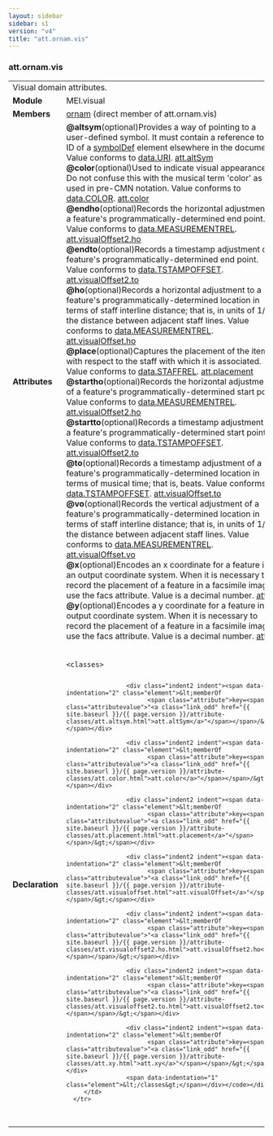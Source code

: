 ```yaml
---
layout: sidebar
sidebar: s1
version: "v4"
title: "att.ornam.vis"
---
```

<div class="classSpec att">
   <h3 id="att.ornam.vis">att.ornam.vis</h3>
   <table class="wovenodd">
      <tr>
         <td colspan="2" class="wovenodd-col2">Visual domain attributes.</td>
      </tr>
      <tr>
         <td class="wovenodd-col1"><strong>Module</strong></td>
         <td class="wovenodd-col2">MEI.visual</td>
      </tr>
      <tr>
         <td class="wovenodd-col1"><strong>Members</strong></td>
         <td class="wovenodd-col2">
            <div class="parent">
               <div><a class="link_odd_elementSpec" href="{{ site.baseurl }}/{{ page.version }}/elements/ornam.html">ornam</a> (direct member of att.ornam.vis)
               </div>
            </div>
         </td>
      </tr>
      <tr>
         <td class="wovenodd-col1"><strong>Attributes</strong></td>
         <td class="wovenodd-col2">
            <div class="attributeDef"><span class="attribute"><strong>@altsym</strong></span><span class="attributeUsage">(optional)</span><span class="attributeDesc">Provides a way of pointing to a user-defined symbol. It must contain a reference to
                  an
                  ID of a <a class="link_odd_elementSpec" href="{{ site.baseurl }}/{{ page.version }}/elements/symboldef.html">symbolDef</a> element elsewhere in the document.</span>
               Value conforms to <a class="link_odd_classSpec" href="{{ site.baseurl }}/{{ page.version }}/data-types/data.uri.html">data.URI</a>.
               <span class="attributeClasses"><a class="link_odd" href="{{ site.baseurl }}/{{ page.version }}/attribute-classes/att.altsym.html">att.altSym</a></span></div>
            <div class="attributeDef"><span class="attribute"><strong>@color</strong></span><span class="attributeUsage">(optional)</span><span class="attributeDesc">Used to indicate visual appearance. Do not confuse this with the musical term 'color'
                  as used in pre-CMN notation.</span>
               Value conforms to <a class="link_odd_classSpec" href="{{ site.baseurl }}/{{ page.version }}/data-types/data.color.html">data.COLOR</a>.
               <span class="attributeClasses"><a class="link_odd" href="{{ site.baseurl }}/{{ page.version }}/attribute-classes/att.color.html">att.color</a></span></div>
            <div class="attributeDef"><span class="attribute"><strong>@endho</strong></span><span class="attributeUsage">(optional)</span><span class="attributeDesc">Records the horizontal adjustment of a feature's programmatically-determined end
                  point.</span>
               Value conforms to <a class="link_odd_classSpec" href="{{ site.baseurl }}/{{ page.version }}/data-types/data.measurementrel.html">data.MEASUREMENTREL</a>.
               <span class="attributeClasses"><a class="link_odd" href="{{ site.baseurl }}/{{ page.version }}/attribute-classes/att.visualoffset2.ho.html">att.visualOffset2.ho</a></span></div>
            <div class="attributeDef"><span class="attribute"><strong>@endto</strong></span><span class="attributeUsage">(optional)</span><span class="attributeDesc">Records a timestamp adjustment of a feature's programmatically-determined end
                  point.</span>
               Value conforms to <a class="link_odd_classSpec" href="{{ site.baseurl }}/{{ page.version }}/data-types/data.tstampoffset.html">data.TSTAMPOFFSET</a>.
               <span class="attributeClasses"><a class="link_odd" href="{{ site.baseurl }}/{{ page.version }}/attribute-classes/att.visualoffset2.to.html">att.visualOffset2.to</a></span></div>
            <div class="attributeDef"><span class="attribute"><strong>@ho</strong></span><span class="attributeUsage">(optional)</span><span class="attributeDesc">Records a horizontal adjustment to a feature's programmatically-determined location
                  in
                  terms of staff interline distance; that is, in units of 1/2 the distance between adjacent
                  staff lines.</span>
               Value conforms to <a class="link_odd_classSpec" href="{{ site.baseurl }}/{{ page.version }}/data-types/data.measurementrel.html">data.MEASUREMENTREL</a>.
               <span class="attributeClasses"><a class="link_odd" href="{{ site.baseurl }}/{{ page.version }}/attribute-classes/att.visualoffset.ho.html">att.visualOffset.ho</a></span></div>
            <div class="attributeDef"><span class="attribute"><strong>@place</strong></span><span class="attributeUsage">(optional)</span><span class="attributeDesc">Captures the placement of the item with respect to the staff with which it is
                  associated.</span>
               Value conforms to <a class="link_odd_classSpec" href="{{ site.baseurl }}/{{ page.version }}/data-types/data.staffrel.html">data.STAFFREL</a>.
               <span class="attributeClasses"><a class="link_odd" href="{{ site.baseurl }}/{{ page.version }}/attribute-classes/att.placement.html">att.placement</a></span></div>
            <div class="attributeDef"><span class="attribute"><strong>@startho</strong></span><span class="attributeUsage">(optional)</span><span class="attributeDesc">Records the horizontal adjustment of a feature's programmatically-determined start
                  point.</span>
               Value conforms to <a class="link_odd_classSpec" href="{{ site.baseurl }}/{{ page.version }}/data-types/data.measurementrel.html">data.MEASUREMENTREL</a>.
               <span class="attributeClasses"><a class="link_odd" href="{{ site.baseurl }}/{{ page.version }}/attribute-classes/att.visualoffset2.ho.html">att.visualOffset2.ho</a></span></div>
            <div class="attributeDef"><span class="attribute"><strong>@startto</strong></span><span class="attributeUsage">(optional)</span><span class="attributeDesc">Records a timestamp adjustment of a feature's programmatically-determined start
                  point.</span>
               Value conforms to <a class="link_odd_classSpec" href="{{ site.baseurl }}/{{ page.version }}/data-types/data.tstampoffset.html">data.TSTAMPOFFSET</a>.
               <span class="attributeClasses"><a class="link_odd" href="{{ site.baseurl }}/{{ page.version }}/attribute-classes/att.visualoffset2.to.html">att.visualOffset2.to</a></span></div>
            <div class="attributeDef"><span class="attribute"><strong>@to</strong></span><span class="attributeUsage">(optional)</span><span class="attributeDesc">Records a timestamp adjustment of a feature's programmatically-determined location
                  in
                  terms of musical time; that is, beats.</span>
               Value conforms to <a class="link_odd_classSpec" href="{{ site.baseurl }}/{{ page.version }}/data-types/data.tstampoffset.html">data.TSTAMPOFFSET</a>.
               <span class="attributeClasses"><a class="link_odd" href="{{ site.baseurl }}/{{ page.version }}/attribute-classes/att.visualoffset.to.html">att.visualOffset.to</a></span></div>
            <div class="attributeDef"><span class="attribute"><strong>@vo</strong></span><span class="attributeUsage">(optional)</span><span class="attributeDesc">Records the vertical adjustment of a feature's programmatically-determined location
                  in
                  terms of staff interline distance; that is, in units of 1/2 the distance between adjacent
                  staff lines.</span>
               Value conforms to <a class="link_odd_classSpec" href="{{ site.baseurl }}/{{ page.version }}/data-types/data.measurementrel.html">data.MEASUREMENTREL</a>.
               <span class="attributeClasses"><a class="link_odd" href="{{ site.baseurl }}/{{ page.version }}/attribute-classes/att.visualoffset.vo.html">att.visualOffset.vo</a></span></div>
            <div class="attributeDef"><span class="attribute"><strong>@x</strong></span><span class="attributeUsage">(optional)</span><span class="attributeDesc">Encodes an x coordinate for a feature in an output coordinate system. When it is
                  necessary to record the placement of a feature in a facsimile image, use the facs
                  attribute.</span>
               Value is a decimal number.
               <span class="attributeClasses"><a class="link_odd" href="{{ site.baseurl }}/{{ page.version }}/attribute-classes/att.xy.html">att.xy</a></span></div>
            <div class="attributeDef"><span class="attribute"><strong>@y</strong></span><span class="attributeUsage">(optional)</span><span class="attributeDesc">Encodes a y coordinate for a feature in an output coordinate system. When it is
                  necessary to record the placement of a feature in a facsimile image, use the facs
                  attribute.</span>
               Value is a decimal number.
               <span class="attributeClasses"><a class="link_odd" href="{{ site.baseurl }}/{{ page.version }}/attribute-classes/att.xy.html">att.xy</a></span></div>
         </td>
      </tr>
      <tr>
         <td class="wovenodd-col1"><strong>Declaration</strong></td>
         <td class="wovenodd-col2">
            <div class="code" xml:space="preserve" data-lang="ODD"><code>
                  <div class="indent1 indent"><span data-indentation="1" class="element">&lt;classes&gt;</span>
                     
                     <div class="indent2 indent"><span data-indentation="2" class="element">&lt;memberOf
                           <span class="attribute">key=<span class="attributevalue">"<a class="link_odd" href="{{ site.baseurl }}/{{ page.version }}/attribute-classes/att.altsym.html">att.altSym</a>"</span></span>/&gt;</span></div>
                     
                     <div class="indent2 indent"><span data-indentation="2" class="element">&lt;memberOf
                           <span class="attribute">key=<span class="attributevalue">"<a class="link_odd" href="{{ site.baseurl }}/{{ page.version }}/attribute-classes/att.color.html">att.color</a>"</span></span>/&gt;</span></div>
                     
                     <div class="indent2 indent"><span data-indentation="2" class="element">&lt;memberOf
                           <span class="attribute">key=<span class="attributevalue">"<a class="link_odd" href="{{ site.baseurl }}/{{ page.version }}/attribute-classes/att.placement.html">att.placement</a>"</span></span>/&gt;</span></div>
                     
                     <div class="indent2 indent"><span data-indentation="2" class="element">&lt;memberOf
                           <span class="attribute">key=<span class="attributevalue">"<a class="link_odd" href="{{ site.baseurl }}/{{ page.version }}/attribute-classes/att.visualoffset.html">att.visualOffset</a>"</span></span>/&gt;</span></div>
                     
                     <div class="indent2 indent"><span data-indentation="2" class="element">&lt;memberOf
                           <span class="attribute">key=<span class="attributevalue">"<a class="link_odd" href="{{ site.baseurl }}/{{ page.version }}/attribute-classes/att.visualoffset2.ho.html">att.visualOffset2.ho</a>"</span></span>/&gt;</span></div>
                     
                     <div class="indent2 indent"><span data-indentation="2" class="element">&lt;memberOf
                           <span class="attribute">key=<span class="attributevalue">"<a class="link_odd" href="{{ site.baseurl }}/{{ page.version }}/attribute-classes/att.visualoffset2.to.html">att.visualOffset2.to</a>"</span></span>/&gt;</span></div>
                     
                     <div class="indent2 indent"><span data-indentation="2" class="element">&lt;memberOf
                           <span class="attribute">key=<span class="attributevalue">"<a class="link_odd" href="{{ site.baseurl }}/{{ page.version }}/attribute-classes/att.xy.html">att.xy</a>"</span></span>/&gt;</span></div>
                     <span data-indentation="1" class="element">&lt;/classes&gt;</span></div></code></div>
         </td>
      </tr>
   </table>
</div>